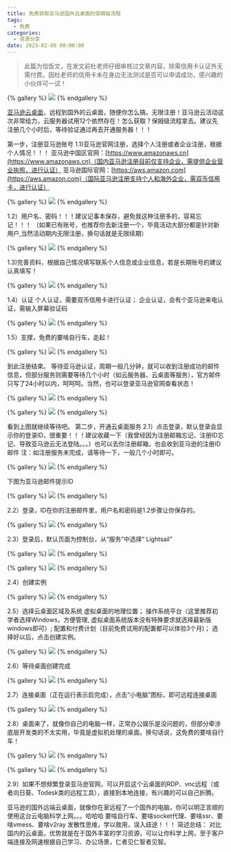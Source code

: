 ```yaml
---
title: 免费获取亚马逊国外云桌面的保姆级流程
tags:
  - 免费
categories:
  - 资源分享
date: 2023-02-08 00:00:00
---
```


> 此篇为恰饭文，在发文前杜老师仔细审核过文章内容，除需信用卡认证外无需付费。因杜老师的信用卡未在身边无法测试是否可以申请成功，感兴趣的小伙伴可一试！

<!-- more -->

{% gallery %}
![](https://cdn.dusays.com/2023/02/555-1.png)
{% endgallery %}

[亚马逊云桌面](https://aws.amazon.com/cn/free/?sc_channel=seo&sc_campaign=offer0/)，远程到国外的云桌面，随便你怎么搞，无限注册！亚马逊云活动这次非常给力，云服务器试用12个依然存在！怎么获取？保姆级流程拿去。建议先注册几个小时后，等待验证通过再去开通服务器！！！

第一步，注册亚马逊账号
1.1)亚马逊官网注册，选择个人注册或者企业注册，根据个人情况！！！
亚马逊中国区官网：[https://www.amazonaws.cn](https://www.amazonaws.cn)（国内亚马逊注册目前仅支持企业，需提供企业营业执照，进行认证）
亚马逊国际官网：[https://aws.amazon.com](https://aws.amazon.com)（国际亚马逊注册支持个人和海外企业，需双币信用卡，进行认证）

{% gallery %}
![](https://cdn.dusays.com/2023/02/555-2.png)
{% endgallery %}
 
1.2）用户名、密码！！！建议记事本保存，避免我这种注册多的，容易忘记！！！
（如果已有账号，也推荐你去新注册一个，毕竟活动大部分都是针对新用户,当然活动期内无限注册，换句话就是无限续期）

{% gallery %}
![](https://cdn.dusays.com/2023/02/555-3.png)
{% endgallery %}
 
1.3)完善资料，根据自己情况填写联系个人信息或企业信息，若是长期账号的建议认真填写！

{% gallery %}
![](https://cdn.dusays.com/2023/02/555-4.png)
{% endgallery %}
 
1.4）认证
个人认证，需要双币信用卡进行认证；
企业认证，会有个亚马逊来电认证，需输入屏幕验证码

{% gallery %}
![](https://cdn.dusays.com/2023/02/555-5.png)
{% endgallery %}
 
1.5）支撑，免费的要啥自行车，走起！

{% gallery %}
![](https://cdn.dusays.com/2023/02/555-6.png)
{% endgallery %}
 
到此注册结束。
等待亚马逊认证，周期一般几分钟，就可以收到注册成功的邮件信息，但部分服务则需要等待几个小时（如云服务器、云桌面等服务），官方邮件只写了24小时以内，呵呵呵。当然，也可以登录亚马逊官网查看状态！

{% gallery %}
![](https://cdn.dusays.com/2023/02/555-7.png)
{% endgallery %}

{% gallery %}
![](https://cdn.dusays.com/2023/02/555-8.png)
{% endgallery %}
  
看到上图就继续等待吧。
第二步，开通云桌面服务
2.1）点击登录，默认登录会显示你的登录ID，很重要！！！建议收藏一下（我曾经因为注册邮箱忘记、注册ID忘记、导致亚马逊云无法登陆。。。）也可以去你注册邮箱，也会收到亚马逊的注册ID邮件
注：如注册服务未完成，请等待一下，一般几个小时即可。

{% gallery %}
![](https://cdn.dusays.com/2023/02/555-9.png)
{% endgallery %}
 
下图为亚马逊邮件提示ID

{% gallery %}
![](https://cdn.dusays.com/2023/02/555-10.png)
{% endgallery %}
 
2.2）登录，ID在你的注册邮件里，用户名和密码是1.2步骤让你保存的。

{% gallery %}
![](https://cdn.dusays.com/2023/02/555-11.png)
{% endgallery %}
 
2.3）登录后，默认页面为控制台，从“服务”中选择“ Lightsail”

{% gallery %}
![](https://cdn.dusays.com/2023/02/555-12.png)
{% endgallery %}

{% gallery %}
![](https://cdn.dusays.com/2023/02/555-13.png)
{% endgallery %}
  
2.4）创建实例

{% gallery %}
![](https://cdn.dusays.com/2023/02/555-14.png)
{% endgallery %}
 
2.5）选择云桌面区域及系统
虚拟桌面的地理位置；
操作系统平台（这里推荐初学者选择Windows，方便管理, 虚拟桌面系统版本没有特殊要求就选择最新版windows即可）;
配置和付费计划（目前免费试用的配置都可以体验3个月)；
选择好以后，点击创建实例。

{% gallery %}
![](https://cdn.dusays.com/2023/02/555-15.png)
{% endgallery %}
 
2.6）等待桌面创建完成

{% gallery %}
![](https://cdn.dusays.com/2023/02/555-16.png)
{% endgallery %}
 
2.7）连接桌面（正在运行表示启完成），点击“小电脑”图标，即可远程连接桌面

{% gallery %}
![](https://cdn.dusays.com/2023/02/555-17.png)
{% endgallery %}
 
2.8）桌面来了，就像你自己的电脑一样，正常办公娱乐是没问题的，但部分牵涉底层开发类的不太实用，毕竟是虚拟机处理的桌面。换句话说，这免费的要啥自行车！

{% gallery %}
![](https://cdn.dusays.com/2023/02/555-18.png)
{% endgallery %}

{% gallery %}
![](https://cdn.dusays.com/2023/02/555-19.png)
{% endgallery %}
  
2.9）如果不想频繁登录亚马逊官网，可以开启这个云桌面的RDP、vnc远程（或者向日葵、Todesk类的远程工具），直接到本地连接，有兴趣的可以自己折腾。

亚马逊的国外远端云桌面，就像你在家远程了一个国外的电脑，你可以明正言顺的使用这台云电脑科学上网。。。哈哈哈
要啥自行车、要啥socket代理、要啥ssr、要啥vmess、要啥v2ray
发散性思维，学以致用，误入歧途！！！
简述总结：
对比国内的云桌面，优势就是在于国外丰富的学习资源，可以让你科学上网，至于客户端连接及网速根据自己学习、办公场景，仁者见仁智者见智。
